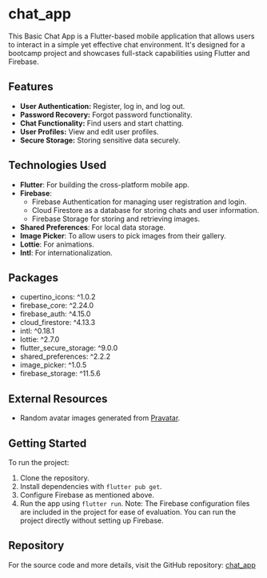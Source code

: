 # chat_app

This Basic Chat App is a Flutter-based mobile application that allows users to interact in a simple yet effective chat environment. It's designed for a bootcamp project and showcases full-stack capabilities using Flutter and Firebase.

## Features

- **User Authentication:** Register, log in, and log out.
- **Password Recovery:** Forgot password functionality.
- **Chat Functionality:** Find users and start chatting.
- **User Profiles:** View and edit user profiles.
- **Secure Storage:** Storing sensitive data securely.

## Technologies Used

- **Flutter**: For building the cross-platform mobile app.
- **Firebase**: 
  - Firebase Authentication for managing user registration and login.
  - Cloud Firestore as a database for storing chats and user information.
  - Firebase Storage for storing and retrieving images.
- **Shared Preferences**: For local data storage.
- **Image Picker**: To allow users to pick images from their gallery.
- **Lottie**: For animations.
- **Intl**: For internationalization.

## Packages

- cupertino_icons: ^1.0.2
- firebase_core: ^2.24.0
- firebase_auth: ^4.15.0
- cloud_firestore: ^4.13.3
- intl: ^0.18.1
- lottie: ^2.7.0
- flutter_secure_storage: ^9.0.0
- shared_preferences: ^2.2.2
- image_picker: ^1.0.5
- firebase_storage: ^11.5.6

## External Resources

- Random avatar images generated from [Pravatar](https://i.pravatar.cc/300).

## Getting Started

To run the project:
1. Clone the repository.
2. Install dependencies with `flutter pub get`.
3. Configure Firebase as mentioned above.
4. Run the app using `flutter run`.
Note: The Firebase configuration files are included in the project for ease of evaluation. You can run the project directly without setting up Firebase.

## Repository

For the source code and more details, visit the GitHub repository: [chat_app](https://github.com/harSofja/chat-app.git)

